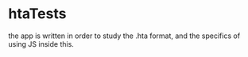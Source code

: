 # htaTests

the app is written in order to study the .hta format, and the specifics of using JS inside this.
